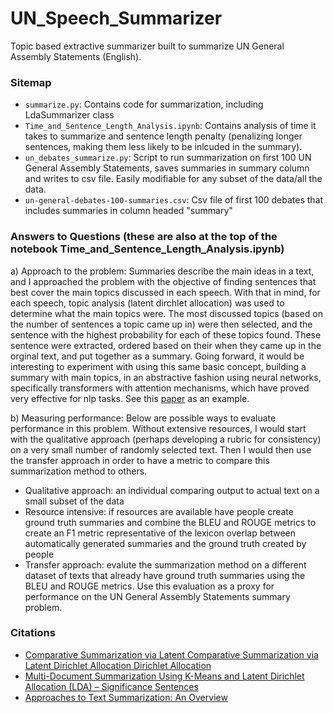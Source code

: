 # UN_Speech_Summarizer
Topic based extractive summarizer built to summarize UN General Assembly Statements (English).

### Sitemap
- `summarize.py`: Contains code for summarization, including LdaSummarizer class
- `Time_and_Sentence_Length_Analysis.ipynb`: Contains analysis of time it takes to summarize and sentence length penalty (penalizing longer sentences, making them less likely to be inlcuded in the summary).
- `un_debates_summarize.py`: Script to run summarization on first 100 UN General Assembly Statements, saves summaries in summary column and writes to csv file. Easily modifiable for any subset of the data/all the data.
- `un-general-debates-100-summaries.csv`: Csv file of first 100 debates that includes summaries in column headed "summary"

### Answers to Questions (these are also at the top of the notebook Time_and_Sentence_Length_Analysis.ipynb)

a) Approach to the problem:
Summaries describe the main ideas in a text, and I approached the problem with the objective of finding sentences that best cover the main topics discussed in each speech. With that in mind, for each speech, topic analysis (latent dirchlet allocation) was used to determine what the main topics were. The most discussed topics (based on the number of sentences a topic came up in) were then selected, and the sentence with the highest probability for each of these topics found. These sentence were extracted, ordered based on their when they came up in the orginal text, and put together as a summary. Going forward, it would be interesting to experiment with using this same basic concept, building a summary with main topics, in an abstractive fashion using neural networks, specifically transformers with attention mechanisms, which have proved very effective for nlp tasks. See this [paper](https://arxiv.org/pdf/2010.10323.pdf) as an example.

b) Measuring performance:
Below are possible ways to evaluate performance in this problem. Without extensive resources, I would start with the qualitative approach (perhaps developing a rubric for consistency) on a very small number of randomly selected text. Then I would then use the transfer approach in order to have a metric to compare this summarization method to others.

- Qualitative approach: an individual comparing output to actual text on a small subset of the data
- Resource intensive: if resources are available have people create ground truth summaries and combine the BLEU and ROUGE metrics to create an F1 metric representative of the lexicon overlap between automatically generated summaries and the ground truth created by people
- Transfer approach: evalute the summarization method on a different dataset of texts that already have ground truth summaries using the BLEU and ROUGE metrics. Use this evaluation as a proxy for performance on the UN General Assembly Statements summary problem.

### Citations
- [Comparative Summarization via Latent Comparative Summarization via Latent Dirichlet Allocation Dirichlet Allocation](https://citeseerx.ist.psu.edu/viewdoc/download?doi=10.1.1.415.9405&rep=rep1&type=pdf)
- [Multi-Document Summarization Using K-Means and Latent Dirichlet Allocation (LDA) – Significance Sentences](https://www.sciencedirect.com/science/article/pii/S1877050918315138)
- [Approaches to Text Summarization: An Overview](https://www.kdnuggets.com/2019/01/approaches-text-summarization-overview.html)
